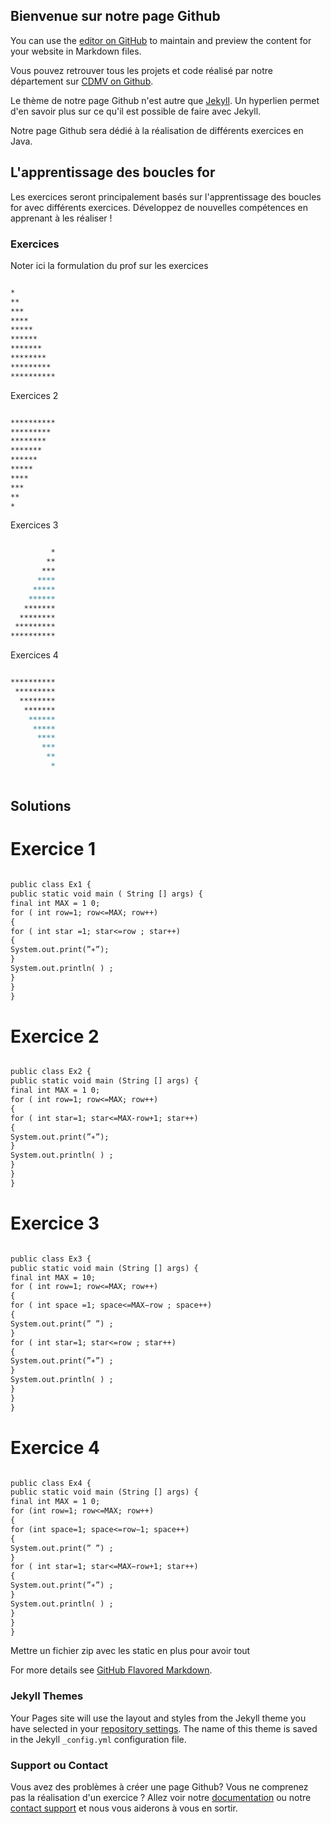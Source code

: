 ## Bienvenue sur notre page Github 

You can use the [editor on GitHub](https://github.com/programming-liftoff/hello-world/edit/master/README.md) to maintain and preview the content for your website in Markdown files.

Vous pouvez retrouver tous les projets et code réalisé par notre département sur [CDMV on Github]().

Le thème de notre page Github n'est autre que [Jekyll](https://jekyllrb.com/). Un hyperlien permet d'en savoir plus sur ce qu'il est possible de faire avec Jekyll. 

Notre page Github sera dédié à la réalisation de différents exercices en Java. 

## L'apprentissage des boucles for 

Les exercices seront principalement basés sur l'apprentissage des boucles for avec différents exercices. Développez de nouvelles compétences en apprenant à les réaliser ! 

### Exercices 

Noter ici la formulation du prof sur les exercices

```markdown

*
**
***
****
*****
******
*******
********
*********
**********

```

Exercices 2 

```markdown

**********
*********
********
*******
******
*****
****
***
**
*

```

Exercices 3

```markdown

         *
        **
       ***
      ****
     *****
    ******
   *******
  ********
 *********
**********

```

Exercices 4 

```markdown

**********
 *********
  ********
   *******
    ******
     *****
      ****
       ***
        **
         *
         
```

## Solutions

# Exercice 1

```markdown

public class Ex1 {
public static void main ( String [] args) {
final int MAX = 1 0;
for ( int row=1; row<=MAX; row++)
{
for ( int star =1; star<=row ; star++)
{
System.out.print(”∗”);
}
System.out.println( ) ;
}
}
}


```

# Exercice 2

```markdown

public class Ex2 {
public static void main (String [] args) {
final int MAX = 1 0;
for ( int row=1; row<=MAX; row++)
{
for ( int star=1; star<=MAX-row+1; star++)
{
System.out.print(”∗”);
}
System.out.println( ) ;
}
}
}

```

# Exercice 3

```markdown

public class Ex3 {
public static void main (String [] args) {
final int MAX = 10;
for ( int row=1; row<=MAX; row++)
{
for ( int space =1; space<=MAX−row ; space++)
{
System.out.print(” ”) ;
}
for ( int star=1; star<=row ; star++)
{
System.out.print(”∗”) ;
}
System.out.println( ) ;
}
}
}

```

# Exercice 4

```markdown

public class Ex4 {
public static void main (String [] args) {
final int MAX = 1 0;
for (int row=1; row<=MAX; row++)
{
for (int space=1; space<=row−1; space++)
{
System.out.print(” ”) ;
}
for ( int star=1; star<=MAX−row+1; star++)
{
System.out.print(”∗”) ;
}
System.out.println( ) ;
}
}
}

```

Mettre un fichier zip avec les static en plus pour avoir tout 

For more details see [GitHub Flavored Markdown](https://guides.github.com/features/mastering-markdown/).

### Jekyll Themes

Your Pages site will use the layout and styles from the Jekyll theme you have selected in your [repository settings](https://github.com/programming-liftoff/hello-world/settings). The name of this theme is saved in the Jekyll `_config.yml` configuration file.

### Support ou Contact

Vous avez des problèmes à créer une page Github? Vous ne comprenez pas la réalisation d'un exercice ? Allez voir notre [documentation](https://help.github.com/categories/github-pages-basics/) ou notre [contact support](https://github.com/contact) et nous vous aiderons à vous en sortir.
